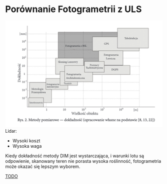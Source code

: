 # Porównanie Fotogrametrii z ULS

![metody pomiarowe](metody_pomiarowe.png)
Lidar:
 - Wysoki koszt
 - Wysoka waga

Kiedy dokładność metody DIM jest wystarczająca, i warunki lotu są odpowienie, skanowany teren nie porasta wysoka roślinność, fotogrametria może okazać się lepszym wyborem. 

[TODO](https://geoawesomeness.com/drone-lidar-or-photogrammetry-everything-your-need-to-know/)
